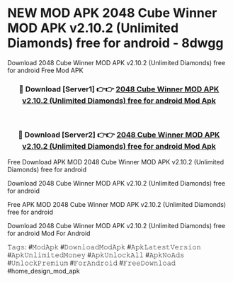 # NEW MOD APK 2048 Cube Winner MOD APK v2.10.2 (Unlimited Diamonds) free for android - 8dwgg
Download 2048 Cube Winner MOD APK v2.10.2 (Unlimited Diamonds) free for android Free Mod APK

<div align="center">
<h3>🔴 Download [Server1] 👉👉 <a href="https://apk-comot.site?title=2048_Cube_Winner_MOD_APK_v2.10.2_(Unlimited_Diamonds)_free_for_android">2048 Cube Winner MOD APK v2.10.2 (Unlimited Diamonds) free for android Mod Apk</a></h3><br>

<h3>🔴 Download [Server2] 👉👉 <a href="https://apk-comot.site?title=2048_Cube_Winner_MOD_APK_v2.10.2_(Unlimited_Diamonds)_free_for_android">2048 Cube Winner MOD APK v2.10.2 (Unlimited Diamonds) free for android Mod Apk</a></h3>
</div>


Free Download APK MOD 2048 Cube Winner MOD APK v2.10.2 (Unlimited Diamonds) free for android

Download 2048 Cube Winner MOD APK v2.10.2 (Unlimited Diamonds) free for android 

Free APK MOD 2048 Cube Winner MOD APK v2.10.2 (Unlimited Diamonds) free for android 

Download 2048 Cube Winner MOD APK v2.10.2 (Unlimited Diamonds) free for android Mod For Android

𝚃𝚊𝚐𝚜: #𝙼𝚘𝚍𝙰𝚙𝚔 #𝙳𝚘𝚠𝚗𝚕𝚘𝚊𝚍𝙼𝚘𝚍𝙰𝚙𝚔 #𝙰𝚙𝚔𝙻𝚊𝚝𝚎𝚜𝚝𝚅𝚎𝚛𝚜𝚒𝚘𝚗 #𝙰𝚙𝚔𝚄𝚗𝚕𝚒𝚖𝚒𝚝𝚎𝚍𝙼𝚘𝚗𝚎𝚢 #𝙰𝚙𝚔𝚄𝚗𝚕𝚘𝚌𝚔𝙰𝚕𝚕 #𝙰𝚙𝚔𝙽𝚘𝙰𝚍𝚜 #𝚄𝚗𝚕𝚘𝚌𝚔𝙿𝚛𝚎𝚖𝚒𝚞𝚖 #𝙵𝚘𝚛𝙰𝚗𝚍𝚛𝚘𝚒𝚍 #𝙵𝚛𝚎𝚎𝙳𝚘𝚠𝚗𝚕𝚘𝚊𝚍 #home_design_mod_apk